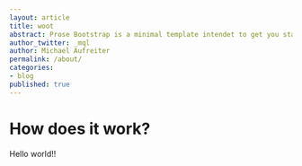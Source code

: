 ```yaml
---
layout: article
title: woot
abstract: Prose Bootstrap is a minimal template intendet to get you started with Jekyll.
author_twitter: _mql
author: Michael Aufreiter
permalink: /about/
categories:
- blog
published: true
---
```

# How does it work?

Hello world!!


